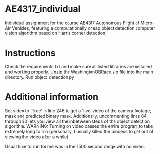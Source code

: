 # AE4317_individual
Individual assignment for the course AE4317 Autonomous Flight of Micro-Air Vehicles, featuring a computationally cheap object detection computer vision algorithm based on Harris corner detection.

# Instructions
Check the requirements.txt and make sure all listed libraries are installed and working properly.
Unzip the WashingtonOBRace zip file into the main directory. 
Run object_detection.py

# Additional information
Set video to 'True' in line 246 to get a 'live' video of the camera footage, mask and predicted binary mask. 
Additionally, uncommenting lines 84 through 90 lets you view all the inbetween steps of the object detection algorithm. 
WARNING: Turning on video causes the entire program to take extremely long to run (personally, I usually killed the process to get out of viewing the video after a while).

Usual time to run for me was in the 1500 second range with no video. 
